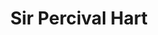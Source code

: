---
label: 3
title: Sir Percival Hart
short_title: Percival Hart
layout: entry
order: 8
presentation: side-by-side
object:
  - id: 3
---
